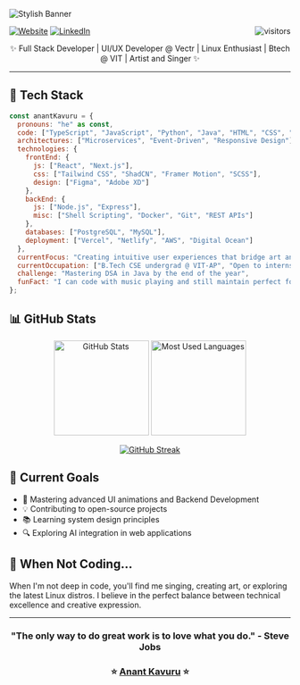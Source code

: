![Stylish Banner](https://github.com/user-attachments/assets/7106a67a-6cc1-4631-a8e6-b51dae9b5249)

<p align="left">
  <a href="https://mohitkavuru.in"><img src="https://img.shields.io/badge/Website-FF5722?style=for-the-badge&logo=google-chrome&logoColor=white" alt="Website"/></a>
  <a href="https://linkedin.com/in/anantkavuru"><img src="https://img.shields.io/badge/LinkedIn-0077B5?style=for-the-badge&logo=linkedin&logoColor=white" alt="LinkedIn"/></a>
  <img align="right" src="https://visitor-badge.laobi.icu/badge?page_id=Condition00.Condition00" alt="visitors"/>
</p>

  
<p align="center">✨ Full Stack Developer | UI/UX Developer @ Vectr | Linux Enthusiast | Btech @ VIT | Artist and Singer ✨</p>




---

## 💼 Tech Stack

```javascript
const anantKavuru = {
  pronouns: "he" as const,
  code: ["TypeScript", "JavaScript", "Python", "Java", "HTML", "CSS", "Bash"],
  architectures: ["Microservices", "Event-Driven", "Responsive Design"],
  technologies: {
    frontEnd: {
      js: ["React", "Next.js"],
      css: ["Tailwind CSS", "ShadCN", "Framer Motion", "SCSS"],
      design: ["Figma", "Adobe XD"]
    },
    backEnd: {
      js: ["Node.js", "Express"],
      misc: ["Shell Scripting", "Docker", "Git", "REST APIs"]
    },
    databases: ["PostgreSQL", "MySQL"],
    deployment: ["Vercel", "Netlify", "AWS", "Digital Ocean"]
  },
  currentFocus: "Creating intuitive user experiences that bridge art and functionality",
  currentOccupation: ["B.Tech CSE undergrad @ VIT-AP", "Open to internships and collaborations"],
  challenge: "Mastering DSA in Java by the end of the year",
  funFact: "I can code with music playing and still maintain perfect focus!"
};
```

## 📊 GitHub Stats

<div align="center">
  <img src="https://github-readme-stats.vercel.app/api?username=Condition00&show_icons=true&theme=tokyonight&hide_border=true" alt="GitHub Stats" height="170px"/>
  <img src="https://github-readme-stats.vercel.app/api/top-langs/?username=Condition00&layout=compact&theme=tokyonight&hide_border=true" alt="Most Used Languages" height="170px"/>
</div>

<div align="center">

  [![GitHub Streak](https://streak-stats.demolab.com?user=Condition00&theme=tokyonight&hide_border=true)](https://git.io/streak-stats)

</div>

## 🎯 Current Goals

- 🚀 Mastering advanced UI animations and Backend Development
- 💡 Contributing to open-source projects
- 📚 Learning system design principles
- 🔍 Exploring AI integration in web applications

## 🎵 When Not Coding...

When I'm not deep in code, you'll find me singing, creating art, or exploring the latest Linux distros. I believe in the perfect balance between technical excellence and creative expression.

---

<div align="center">

  ### "The only way to do great work is to love what you do." - Steve Jobs

</div>

<div align="center">

  ### ⭐️ [Anant Kavuru](https://mohitkavuru.in) ⭐️

</div>


